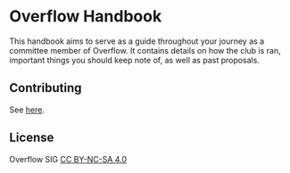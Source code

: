 # Overflow Handbook

This handbook aims to serve as a guide throughout your journey as a committee member of Overflow. It contains details on
how the club is ran, important things you should keep note of, as well as past proposals.

## Contributing

See [here](https://handbook.np-overflow.club/).

## License

Overflow SIG [CC BY-NC-SA 4.0](LICENSE)
